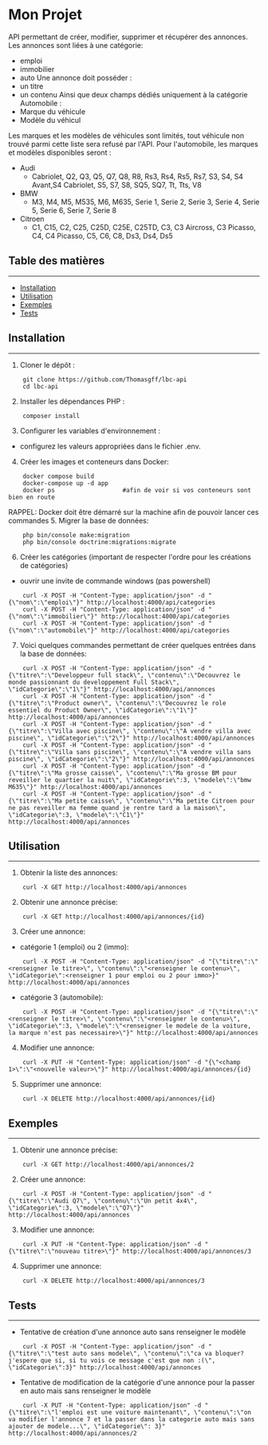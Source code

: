 Mon Projet
===
API permettant de créer, modifier, supprimer et récupérer des annonces.
Les annonces sont liées à une catégorie:
* emploi
* immobilier
* auto
Une annonce doit posséder :
* un titre
* un contenu
Ainsi que deux champs dédiés uniquement à la catégorie Automobile :
* Marque du véhicule
* Modèle du véhicul

Les marques et les modèles de véhicules sont limités, tout véhicule non trouvé parmi cette liste sera refusé par l'API. 
Pour l'automobile, les marques et modèles disponibles seront :
* Audi
    - Cabriolet, Q2, Q3, Q5, Q7, Q8, R8, Rs3, Rs4, Rs5, Rs7, S3, S4, S4 Avant,S4 Cabriolet, S5, S7, S8, SQ5, SQ7, Tt, Tts, V8
* BMW
    - M3, M4, M5, M535, M6, M635, Serie 1, Serie 2, Serie 3, Serie 4, Serie 5, Serie 6, Serie 7, Serie 8
* Citroen
    - C1, C15, C2, C25, C25D, C25E, C25TD, C3, C3 Aircross, C3 Picasso, C4, C4 Picasso, C5, C6, C8, Ds3, Ds4, Ds5

## Table des matières
----------------------------------------------------------------

- [Installation](#installation)
- [Utilisation](#utilisation)
- [Exemples](#exemples)
- [Tests](#tests)


## Installation
----------------------------------------------------------------
1. Cloner le dépôt : 
```
    git clone https://github.com/Thomasgff/lbc-api
    cd lbc-api
```
2. Installer les dépendances PHP : 
```
    composer install
```
3. Configurer les variables d'environnement : 
* configurez les valeurs appropriées dans le fichier .env.
4. Créer les images et conteneurs dans Docker:
```
    docker compose build
    docker-compose up -d app
    docker ps                   #afin de voir si vos conteneurs sont bien en route
```
RAPPEL: Docker doit être démarré sur la machine afin de pouvoir lancer ces commandes
5. Migrer la base de données:
```
    php bin/console make:migration
    php bin/console doctrine:migrations:migrate
```
6. Créer les catégories (important de respecter l'ordre pour les créations de catégories)
* ouvrir une invite de commande windows (pas powershell)
```
    curl -X POST -H "Content-Type: application/json" -d "{\"nom\":\"emploi\"}" http://localhost:4000/api/categories
    curl -X POST -H "Content-Type: application/json" -d "{\"nom\":\"immobilier\"}" http://localhost:4000/api/categories
    curl -X POST -H "Content-Type: application/json" -d "{\"nom\":\"automobile\"}" http://localhost:4000/api/categories
```
7. Voici quelques commandes permettant de créer quelques entrées dans la base de données:
```
    curl -X POST -H "Content-Type: application/json" -d "{\"titre\":\"Developpeur full stack\", \"contenu\":\"Decouvrez le monde passionnant du developpement Full Stack\", \"idCategorie\":\"1\"}" http://localhost:4000/api/annonces
    curl -X POST -H "Content-Type: application/json" -d "{\"titre\":\"Product owner\", \"contenu\":\"Decouvrez le role essentiel du Product Owner\", \"idCategorie\":\"1\"}" http://localhost:4000/api/annonces
    curl -X POST -H "Content-Type: application/json" -d "{\"titre\":\"Villa avec piscine\", \"contenu\":\"A vendre villa avec piscine\", \"idCategorie\":\"2\"}" http://localhost:4000/api/annonces
    curl -X POST -H "Content-Type: application/json" -d "{\"titre\":\"Villa sans piscine\", \"contenu\":\"A vendre villa sans piscine\", \"idCategorie\":\"2\"}" http://localhost:4000/api/annonces
    curl -X POST -H "Content-Type: application/json" -d "{\"titre\":\"Ma grosse caisse\", \"contenu\":\"Ma grosse BM pour reveiller le quartier la nuit\", \"idCategorie\":3, \"modele\":\"bmw M635\"}" http://localhost:4000/api/annonces
    curl -X POST -H "Content-Type: application/json" -d "{\"titre\":\"Ma petite caisse\", \"contenu\":\"Ma petite Citroen pour ne pas reveiller ma femme quand je rentre tard a la maison\", \"idCategorie\":3, \"modele\":\"C1\"}" http://localhost:4000/api/annonces
```
## Utilisation
----------------------------------------------------------------
1. Obtenir la liste des annonces:
```
    curl -X GET http://localhost:4000/api/annonces
```
2. Obtenir une annonce précise:
```
    curl -X GET http://localhost:4000/api/annonces/{id}
```
3. Créer une annonce:
* catégorie 1 (emploi) ou 2 (immo):
```
    curl -X POST -H "Content-Type: application/json" -d "{\"titre\":\"<renseigner le titre>\", \"contenu\":\"<renseigner le contenu>\", \"idCategorie\":<renseigner 1 pour emploi ou 2 pour immo>}" http://localhost:4000/api/annonces
```
* catégorie 3 (automobile):
```
    curl -X POST -H "Content-Type: application/json" -d "{\"titre\":\"<renseigner le titre>\", \"contenu\":\"<renseigner le contenu>\", \"idCategorie\":3, \"modele\":\"<renseigner le modele de la voiture, la marque n'est pas necessaire>\"}" http://localhost:4000/api/annonces
```
4. Modifier une annonce:
```
    curl -X PUT -H "Content-Type: application/json" -d "{\"<champ 1>\":\"<nouvelle valeur>\"}" http://localhost:4000/api/annonces/{id}
```
5. Supprimer une annonce:
```
    curl -X DELETE http://localhost:4000/api/annonces/{id}
```

## Exemples
----------------------------------------------------------------
1. Obtenir une annonce précise:
```
    curl -X GET http://localhost:4000/api/annonces/2
```
2. Créer une annonce:
```
    curl -X POST -H "Content-Type: application/json" -d "{\"titre\":\"Audi Q7\", \"contenu\":\"Un petit 4x4\", \"idCategorie\":3, \"modele\":\"Q7\"}" http://localhost:4000/api/annonces
```
3. Modifier une annonce:
```
    curl -X PUT -H "Content-Type: application/json" -d "{\"titre\":\"nouveau titre>\"}" http://localhost:4000/api/annonces/3
```
4. Supprimer une annonce:
```
    curl -X DELETE http://localhost:4000/api/annonces/3
```

## Tests
----------------------------------------------------------------
* Tentative de création d'une annonce auto sans renseigner le modèle
```
    curl -X POST -H "Content-Type: application/json" -d "{\"titre\":\"test auto sans modele\", \"contenu\":\"ca va bloquer? j'espere que si, si tu vois ce message c'est que non :(\", \"idCategorie\":3}" http://localhost:4000/api/annonces
```
* Tentative de modification de la catégorie d'une annonce pour la passer en auto mais sans renseigner le modèle
```
    curl -X PUT -H "Content-Type: application/json" -d "{\"titre\":\"l'emploi est une voiture maintenant\", \"contenu\":\"on va modifier l'annonce 7 et la passer dans la categorie auto mais sans ajouter de modele...\", \"idCategorie\": 3}" http://localhost:4000/api/annonces/2
```
